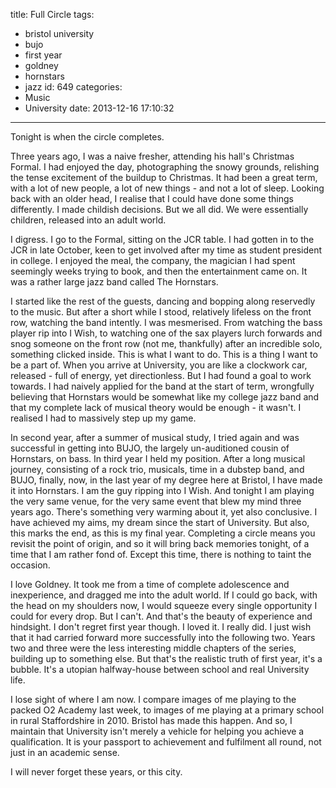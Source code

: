 title: Full Circle
tags:
  - bristol university
  - bujo
  - first year
  - goldney
  - hornstars
  - jazz
id: 649
categories:
  - Music
  - University
date: 2013-12-16 17:10:32
---

Tonight is when the circle completes.

Three years ago, I was a naive fresher, attending his hall's Christmas Formal. I had enjoyed the day, photographing the snowy grounds, relishing the tense excitement of the buildup to Christmas. It had been a great term, with a lot of new people, a lot of new things - and not a lot of sleep. Looking back with an older head, I realise that I could have done some things differently. I made childish decisions. But we all did. We were essentially children, released into an adult world.

I digress. I go to the Formal, sitting on the JCR table. I had gotten in to the JCR in late October, keen to get involved after my time as student president in college. I enjoyed the meal, the company, the magician I had spent seemingly weeks trying to book, and then the entertainment came on. It was a rather large jazz band called The Hornstars.

I started like the rest of the guests, dancing and bopping along reservedly to the music. But after a short while I stood, relatively lifeless on the front row, watching the band intently. I was mesmerised. From watching the bass player rip into I Wish, to watching one of the sax players lurch forwards and snog someone on the front row (not me, thankfully) after an incredible solo, something clicked inside. This is what I want to do. This is a thing I want to be a part of. When you arrive at University, you are like a clockwork car, released - full of energy, yet directionless. But I had found a goal to work towards. I had naively applied for the band at the start of term, wrongfully believing that Hornstars would be somewhat like my college jazz band and that my complete lack of musical theory would be enough - it wasn't. I realised I had to massively step up my game.

In second year, after a summer of musical study, I tried again and was successful in getting into BUJO, the largely un-auditioned cousin of Hornstars, on bass. In third year I held my position. After a long musical journey, consisting of a rock trio, musicals, time in a dubstep band, and BUJO, finally, now, in the last year of my degree here at Bristol, I have made it into Hornstars. I am the guy ripping into I Wish. And tonight I am playing the very same venue, for the very same event that blew my mind three years ago. There's something very warming about it, yet also conclusive. I have achieved my aims, my dream since the start of University. But also, this marks the end, as this is my final year. Completing a circle means you revisit the point of origin, and so it will bring back memories tonight, of a time that I am rather fond of. Except this time, there is nothing to taint the occasion.

I love Goldney. It took me from a time of complete adolescence and inexperience, and dragged me into the adult world. If I could go back, with the head on my shoulders now, I would squeeze every single opportunity I could for every drop. But I can't. And that's the beauty of experience and hindsight. I don't regret first year though. I loved it. I really did. I just wish that it had carried forward more successfully into the following two. Years two and three were the less interesting middle chapters of the series, building up to something else. But that's the realistic truth of first year, it's a bubble. It's a utopian halfway-house between school and real University life.

I lose sight of where I am now. I compare images of me playing to the packed O2 Academy last week, to images of me playing at a primary school in rural Staffordshire in 2010\. Bristol has made this happen. And so, I maintain that University isn't merely a vehicle for helping you achieve a qualification. It is your passport to achievement and fulfilment all round, not just in an academic sense.

I will never forget these years, or this city.
